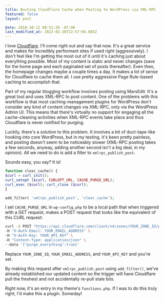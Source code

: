 ```yaml
---
title: Busting Cloudflare Cache when Posting to WordPress via XML-RPC
featured: false
layout: post

date: 2018-10-12 08:51:29 -07:00
last_modified_at: 2022-02-28T22:57:04.885Z
---
```


I love [Cloudflare](https://cloudflare.com). I'll come right out and say that now. It's a great service and makes for incredibly performant sites if used right (aggressively). I don't feel like I'm getting the most out of it until it's caching just about everything possible. Most of my content is static and never changes (save for the home page and each paginated set of posts thereafter). Even then, the homepage changes maybe a couple times a day. It makes a lot of sense for Cloudflare to cache them all. I use pretty aggressive Page Rule-based caching to accomplish that.

Part of my regular blogging workflow involves posting using MarsEdit. It's a great tool and uses XML-RPC to post content. One of the problems with this workflow is that most caching-management plugins for WordPress don't consider any kind of content changes via XML-RPC, only via the WordPress Admin UI. This means that there's virtually no support for engaging all the cache-cleaning activities when XML-RPC events take place and thus Cloudflare is never notified for purging.

Luckily, there's a solution to this problem. It involves a bit of duct-tape-like hooking into core WordPress, but in my testing, it's been pretty painless, and posting doesn't seem to be noticeably slower (XML-RPC posting takes a few seconds, anyway, adding another second isn't a big deal, in my opinion). All we need to do is add a filter to `xmlrpc_publish_post`.

Sounds easy, you say? It is!

```php
function clear_cache() {
$curl = curl_init();
curl_setopt ($curl, CURLOPT_URL, CACHE_PURGE_URL);
curl_exec ($curl); curl_close ($curl);
}

add_filter( 'xmlrpc_publish_post', 'clear_cache');
```

I set `CACHE_PURGE_URL` in `wp-config.php` to be a local path that when triggered with a GET request, makes a POST request that looks like the equivalent of this CURL request:

```sh
curl -X POST "https://api.cloudflare.com/client/v4/zones/YOUR_ZONE_ID/purge_cache" \
-H "X-Auth-Email: YOUR_EMAIL_ADDRESS" \
-H "X-Auth-Key: YOUR_API_KEY" \
-H "Content-Type: application/json" \
--data '{"purge_everything":true}'
```

Replace `YOUR_ZONE_ID`, `YOUR_EMAIL_ADDRESS`, and `YOUR_API_KEY` and you're set.

By making this request after `xmlrpc_publish_post` using `add_filter()`, we've already established our updated content so the trigger will have Cloudflare pull the freshest and not accidentally re-pull stale bits.

Right now, it's an entry in my theme's `functions.php`. If I was to do this truly right, I'd make this a plugin. Someday!

